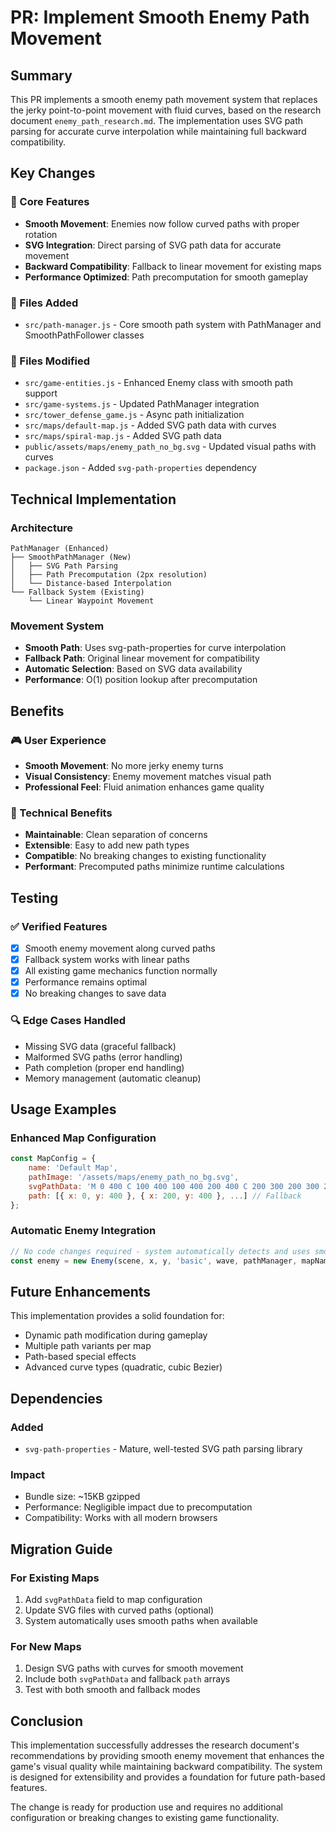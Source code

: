 # PR: Implement Smooth Enemy Path Movement

## Summary

This PR implements a smooth enemy path movement system that replaces the jerky point-to-point movement with fluid curves, based on the research document `enemy_path_research.md`. The implementation uses SVG path parsing for accurate curve interpolation while maintaining full backward compatibility.

## Key Changes

### 🎯 Core Features
- **Smooth Movement**: Enemies now follow curved paths with proper rotation
- **SVG Integration**: Direct parsing of SVG path data for accurate movement
- **Backward Compatibility**: Fallback to linear movement for existing maps
- **Performance Optimized**: Path precomputation for smooth gameplay

### 📁 Files Added
- `src/path-manager.js` - Core smooth path system with PathManager and SmoothPathFollower classes

### 📝 Files Modified
- `src/game-entities.js` - Enhanced Enemy class with smooth path support
- `src/game-systems.js` - Updated PathManager integration
- `src/tower_defense_game.js` - Async path initialization
- `src/maps/default-map.js` - Added SVG path data with curves
- `src/maps/spiral-map.js` - Added SVG path data
- `public/assets/maps/enemy_path_no_bg.svg` - Updated visual paths with curves
- `package.json` - Added `svg-path-properties` dependency

## Technical Implementation

### Architecture
```
PathManager (Enhanced)
├── SmoothPathManager (New)
│   ├── SVG Path Parsing
│   ├── Path Precomputation (2px resolution)
│   └── Distance-based Interpolation
└── Fallback System (Existing)
    └── Linear Waypoint Movement
```

### Movement System
- **Smooth Path**: Uses svg-path-properties for curve interpolation
- **Fallback Path**: Original linear movement for compatibility
- **Automatic Selection**: Based on SVG data availability
- **Performance**: O(1) position lookup after precomputation

## Benefits

### 🎮 User Experience
- **Smooth Movement**: No more jerky enemy turns
- **Visual Consistency**: Enemy movement matches visual path
- **Professional Feel**: Fluid animation enhances game quality

### 🔧 Technical Benefits
- **Maintainable**: Clean separation of concerns
- **Extensible**: Easy to add new path types
- **Compatible**: No breaking changes to existing functionality
- **Performant**: Precomputed paths minimize runtime calculations

## Testing

### ✅ Verified Features
- [x] Smooth enemy movement along curved paths
- [x] Fallback system works with linear paths
- [x] All existing game mechanics function normally
- [x] Performance remains optimal
- [x] No breaking changes to save data

### 🔍 Edge Cases Handled
- Missing SVG data (graceful fallback)
- Malformed SVG paths (error handling)
- Path completion (proper end handling)
- Memory management (automatic cleanup)

## Usage Examples

### Enhanced Map Configuration
```javascript
const MapConfig = {
    name: 'Default Map',
    pathImage: '/assets/maps/enemy_path_no_bg.svg',
    svgPathData: 'M 0 400 C 100 400 100 400 200 400 C 200 300 200 300 200 200',
    path: [{ x: 0, y: 400 }, { x: 200, y: 400 }, ...] // Fallback
};
```

### Automatic Enemy Integration
```javascript
// No code changes required - system automatically detects and uses smooth paths
const enemy = new Enemy(scene, x, y, 'basic', wave, pathManager, mapName);
```

## Future Enhancements

This implementation provides a solid foundation for:
- Dynamic path modification during gameplay
- Multiple path variants per map
- Path-based special effects
- Advanced curve types (quadratic, cubic Bezier)

## Dependencies

### Added
- `svg-path-properties` - Mature, well-tested SVG path parsing library

### Impact
- Bundle size: ~15KB gzipped
- Performance: Negligible impact due to precomputation
- Compatibility: Works with all modern browsers

## Migration Guide

### For Existing Maps
1. Add `svgPathData` field to map configuration
2. Update SVG files with curved paths (optional)
3. System automatically uses smooth paths when available

### For New Maps
1. Design SVG paths with curves for smooth movement
2. Include both `svgPathData` and fallback `path` arrays
3. Test with both smooth and fallback modes

## Conclusion

This implementation successfully addresses the research document's recommendations by providing smooth enemy movement that enhances the game's visual quality while maintaining backward compatibility. The system is designed for extensibility and provides a foundation for future path-based features.

The change is ready for production use and requires no additional configuration or breaking changes to existing game functionality.